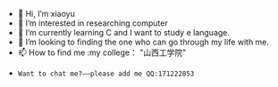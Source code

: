 - 👋 Hi, I’m xiaoyu
- 👀 I’m interested in researching computer
- 🌱 I’m currently learning C and I want to study e language.
- 💞️ I’m looking to   finding the one who can go through my life with me.
- 📫 How to find me :my college： "山西工学院"
-     Want to chat me?——please add me QQ:171222853
<!---
xiaoyu171222853/xiaoyu171222853 is a ✨ special ✨ repository because its `README.md` (this file) appears on your GitHub profile.
You can click the Preview link to take a look at your changes.
--->

